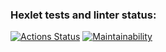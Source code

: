 ### Hexlet tests and linter status:
[![Actions Status](https://github.com/hdekjsne/frontend-project-11/workflows/hexlet-check/badge.svg)](https://github.com/hdekjsne/frontend-project-11/actions)
[![Maintainability](https://api.codeclimate.com/v1/badges/be608a7edea4bc81f2cb/maintainability)](https://codeclimate.com/github/hdekjsne/frontend-project-11/maintainability)
